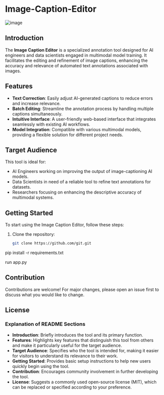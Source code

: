 # Image-Caption-Editor
![image](https://github.com/Capybara-AI/Image-Caption-Editor/assets/11761529/b764fa1a-2878-4fd0-b74b-af93cb51afa5)


## Introduction
The **Image Caption Editor** is a specialized annotation tool designed for AI engineers and data scientists engaged in multimodal model training. It facilitates the editing and refinement of image captions, enhancing the accuracy and relevance of automated text annotations associated with images.

## Features
- **Text Correction**: Easily adjust AI-generated captions to reduce errors and increase relevance.
- **Batch Editing**: Streamline the annotation process by handling multiple captions simultaneously.
- **Intuitive Interface**: A user-friendly web-based interface that integrates seamlessly with existing AI workflows.
- **Model Integration**: Compatible with various multimodal models, providing a flexible solution for different project needs.

## Target Audience
This tool is ideal for:
- AI Engineers working on improving the output of image-captioning AI models.
- Data Scientists in need of a reliable tool to refine text annotations for datasets.
- Researchers focusing on enhancing the descriptive accuracy of multimodal systems.

## Getting Started
To start using the Image Caption Editor, follow these steps:
1. Clone the repository:
   ```bash
   git clone https://github.com/git.git


pip install -r requirements.txt

run app.py



## Contribution

Contributions are welcome! For major changes, please open an issue first to discuss what you would like to change.


## License 


### Explanation of README Sections

- **Introduction**: Briefly introduces the tool and its primary function.
- **Features**: Highlights key features that distinguish this tool from others and make it particularly useful for the target audience.
- **Target Audience**: Specifies who the tool is intended for, making it easier for visitors to understand its relevance to their work.
- **Getting Started**: Provides basic setup instructions to help new users quickly begin using the tool.
- **Contribution**: Encourages community involvement in further developing the tool.
- **License**: Suggests a commonly used open-source license (MIT), which can be replaced or specified according to your preference.
